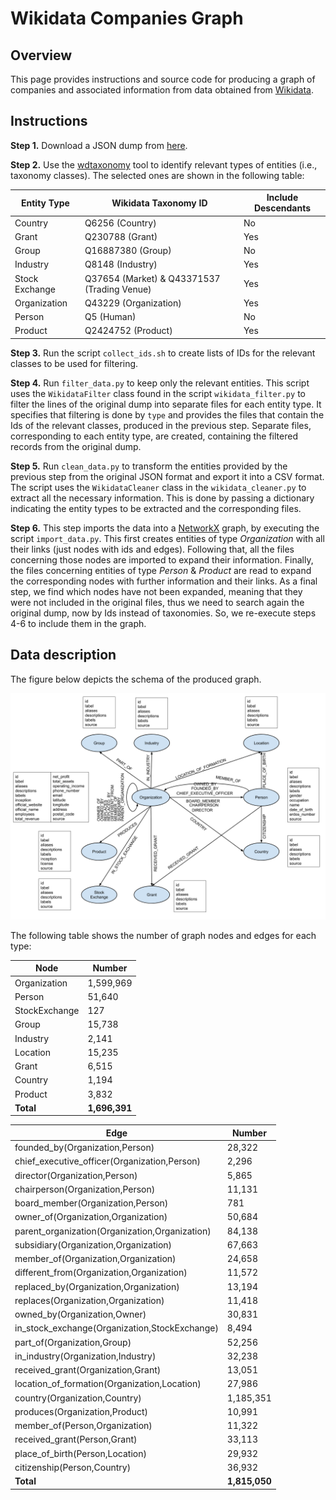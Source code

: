 # Wikidata Companies Graph

## Overview

This page provides instructions and source code for producing a graph of companies and associated information from data obtained from [Wikidata](https://www.wikidata.org/wiki/Wikidata:Main_Page).

## Instructions

**Step 1.** Download a JSON dump from [here](https://www.wikidata.org/wiki/Wikidata:Database_download).

**Step 2.** Use the [wdtaxonomy](https://wdtaxonomy.readthedocs.io/en/latest/) tool to identify relevant types of entities (i.e., taxonomy classes). The selected ones are shown in the following table:

| Entity Type | Wikidata Taxonomy ID | Include Descendants |
| --- | --- | --- |
| Country | Q6256 (Country) | No |
| Grant | Q230788 (Grant) | Yes |
| Group | Q16887380 (Group) | No |
| Industry | Q8148 (Industry) | Yes |
| Stock Exchange | Q37654 (Market) & Q43371537 (Trading Venue) | Yes |
| Organization | Q43229 (Organization) | Yes |
| Person | Q5 (Human) | No |
| Product | Q2424752 (Product) | Yes |

**Step 3.** Run the script `collect_ids.sh` to create lists of IDs for the relevant classes to be used for filtering.

**Step 4.** Run `filter_data.py` to keep only the relevant entities. This script uses the `WikidataFilter` class found in the script `wikidata_filter.py` to filter the lines of the original dump into separate files for each entity type. It specifies that filtering is done by `type` and provides the files that contain the Ids of the relevant classes, produced in the previous step. Separate files, corresponding to each entity type, are created, containing the filtered records from the original dump.

**Step 5.** Run `clean_data.py` to transform the entities provided by the previous step from the original JSON format and export it into a CSV format. The script uses the `WikidataCleaner` class in the `wikidata_cleaner.py` to extract all the necessary information. This is done by passing a dictionary indicating the entity types to be extracted and the corresponding files.

**Step 6.** This step imports the data into a [NetworkX](https://networkx.github.io/) graph, by executing the script `import_data.py`. This first creates entities of type *Organization* with all their links (just nodes with ids and edges). Following that, all the files concerning those nodes are imported to expand their information. Finally, the files concerning entities of type *Person* & *Product* are read to expand the corresponding nodes with further information and their links. As a final step, we find which nodes have not been expanded, meaning that they were not included in the original files, thus we need to search again the original dump, now by Ids instead of taxonomies. So, we re-execute steps 4-6 to include them in the graph.

## Data description

The figure below depicts the schema of the produced graph.

![alt text](Wikidata_Schema.png)

The following table shows the number of graph nodes and edges for each type:

| Node | Number |
| --- | --- |
| Organization | 1,599,969 |
| Person | 51,640 |
| StockExchange | 127 |
| Group | 15,738 |
| Industry | 2,141 |
| Location | 15,235 |
| Grant | 6,515 |
| Country | 1,194 |
| Product | 3,832 |
| **Total** | **1,696,391**|

| Edge | Number |
| --- | --- |
| founded_by(Organization,Person) | 28,322 |
| chief_executive_officer(Organization,Person) | 2,296 |
| director(Organization,Person) | 5,865 |
| chairperson(Organization,Person) | 11,131 |
| board_member(Organization,Person) | 781 |
| owner_of(Organization,Organization) | 50,684 |
| parent_organization(Organization,Organization) | 84,138 |
| subsidiary(Organization,Organization) | 67,663 |
| member_of(Organization,Organization) | 24,658 |
| different_from(Organization,Organization) | 11,572 |
| replaced_by(Organization,Organization) | 13,194 |
| replaces(Organization,Organization) | 11,418 |
| owned_by(Organization,Owner) | 30,831 |
| in_stock_exchange(Organization,StockExchange) | 8,494 |
| part_of(Organization,Group) | 52,256 |
| in_industry(Organization,Industry) | 32,238 |
| received_grant(Organization,Grant) | 13,051 |
| location_of_formation(Organization,Location) | 27,986 |
| country(Organization,Country) | 1,185,351 |
| produces(Organization,Product) | 10,991 |
| member_of(Person,Organization) | 11,322 |
| received_grant(Person,Grant) | 33,113 |
| place_of_birth(Person,Location) | 29,932 |
| citizenship(Person,Country) | 36,932 |
| **Total** | **1,815,050**|
